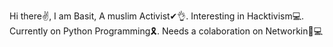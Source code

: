 Hi there✌, I am Basit, A muslim Activist✔👌. Interesting in Hacktivism💻. Currently on Python Programming🎗. Needs a colaboration on Networkin👫💻
